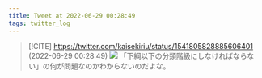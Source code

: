 ```yaml
---
title: Tweet at 2022-06-29 00:28:49
tags: twitter_log
---
```


> [!CITE] https://twitter.com/kaisekiriu/status/1541805828885606401 (2022-06-29 00:28:49)
> ![](https://twitter.com/kaisekiriu/status/1541805828885606401)
> 「下綱以下の分類階級にしなければならない」の何が問題なのかわからないのだよな。
